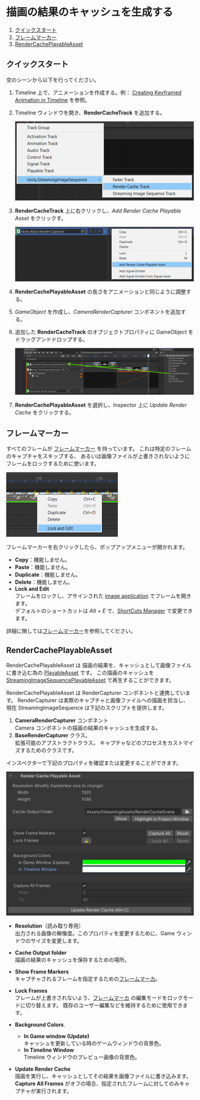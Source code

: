 # 描画の結果のキャッシュを生成する

1. [クイックスタート](#クイックスタート)
1. [フレームマーカー](#フレームマーカー)
1. [RenderCachePlayableAsset](#rendercacheplayableasset)

## クイックスタート

空のシーンから以下を行ってください。

1. Timeline 上で、アニメーションを作成する。例：
   [Creating Keyframed Animation in Timeline](https://learn.unity.com/tutorial/creating-keyframed-animation-in-timeline)
   を参照。

1. Timeline ウィンドウを開き、**RenderCacheTrack** を追加する。

   ![AddRenderCacheTrack](../images/AddRenderCacheTrack.png)
   
1. **RenderCacheTrack** 上に右クリックし、*Add Render Cache Playable Asset* をクリックす。
 
   ![AddRenderCachePlayableAsset](../images/AddRenderCachePlayableAsset.png)

1. **RenderCachePlayableAsset** の長さをアニメーションと同じように調整する。

1. *GameObject* を作成し、*CameraRenderCapturer* コンポネントを追加する。

1. 追加した **RenderCacheTrack** のオブジェクトプロパティに GameObject をドラッグアンドドロップする。

   ![AssignRenderCapturer](../images/AssignRenderCapturer.png)

1. **RenderCachePlayableAsset** を選択し、Inspector 上に *Update Render Cache* をクリックする。


## フレームマーカー

すべてのフレームが [フレームマーカー](FrameMarkers.md) を持っています。
これは特定のフレームのキャプチャをスキップする、
あるいは画像ファイルが上書きされないようにフレームをロックするために使います。

![FrameMarker](../images/RenderCache_FrameMarker.png)

フレームマーカーを右クリックしたら、ポップアップメニューが開かれます。
* **Copy**：機能しません。
* **Paste**：機能しません。
* **Duplicate**：機能しません。
* **Delete**：機能しません。
* **Lock and Edit**  
  フレームをロックし、アサインされた [image application](https://docs.unity3d.com/ja/current/Manual/Preferences.html#External-Tools) でフレームを開きます。  
  デフォルトのショートカットは *Alt + E* で、[ShortCuts Manager](https://docs.unity3d.com/ja/current/Manual/UnityHotkeys.html)
  で変更できます。

詳細に関しては[フレームマーカー](FrameMarkers.md)を参照してください。

## RenderCachePlayableAsset

RenderCachePlayableAsset は
描画の結果を、キャッシュとして画像ファイルに書き込む為の
[PlayableAsset](https://docs.unity3d.com/ScriptReference/Playables.PlayableAsset.html) です。
この描画のキャッシュを [StreamingImageSequencePlayableAsset](FeaturePlayingSequentialImages.md)
で再生することができます。

RenderCachePlayableAsset は RenderCapturer コンポネントと連携しています。
RenderCapturer は実際のキャプチャと画像ファイルへの描画を担当し、
現在 StreamingImageSequence は下記のスクリプトを提供します。
1. **CameraRenderCapturer** コンポネント   
   Camera コンポネントの描画の結果のキャッシュを生成する。
1. **BaseRenderCapturer** クラス。  
   拡張可能のアブストラクトクラス。
   キャプチャなどのプロセスをカストマイズするためのクラスです。

インスペクターで下記のプロパティを確認または変更することができます。

![RenderCachePlayableAsset](../images/RenderCachePlayableAssetInspector.png)

* **Resolution**（読み取り専用）  
  出力される画像の解像度。このプロパティを変更するために、Game ウィンドウのサイズを変更します。
* **Cache Output folder**  
  描画の結果のキャッシュを保存するための場所。
* **Show Frame Markers**  
  キャプチャされるフレームを指定するための[フレームマーカ](FrameMarkers.md)。 
* **Lock Frames**  
  フレームが上書きされないよう、[フレームマーカ](FrameMarkers.md) の編集モードをロックモードに切り替えます。
  既存のユーザー編集などを維持するために使用できます。
* **Background Colors**.  
  * **In Game window (Update)**  
    キャッシュを更新している時のゲームウィンドウの背景色。
  * **In Timeline Window**  
    Timeline ウィンドウのプレビュー画像の背景色。

* **Update Render Cache**  
  描画を実行し、キャッシュとしてその結果を画像ファイルに書き込みます。  
  **Capture All Frames** がオフの場合、指定されたフレームに対してのみキャプチャが実行されます。


